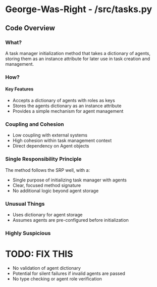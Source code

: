 # George-Was-Right - /src/tasks.py

## Code Overview

### What?

A task manager initialization method that takes a dictionary of agents, storing them as an instance attribute for later use in task creation and management.

### How?

#### Key Features

* Accepts a dictionary of agents with roles as keys
* Stores the agents dictionary as an instance attribute
* Provides a simple mechanism for agent management

### Coupling and Cohesion

* Low coupling with external systems
* High cohesion within task management context
* Direct dependency on Agent objects

### Single Responsibility Principle

The method follows the SRP well, with a:

* Single purpose of initializing task manager with agents
* Clear, focused method signature
* No additional logic beyond agent storage

### Unusual Things

* Uses dictionary for agent storage
* Assumes agents are pre-configured before initialization

### Highly Suspicious

# TODO: FIX THIS

* No validation of agent dictionary
* Potential for silent failures if invalid agents are passed
* No type checking or agent role verification
